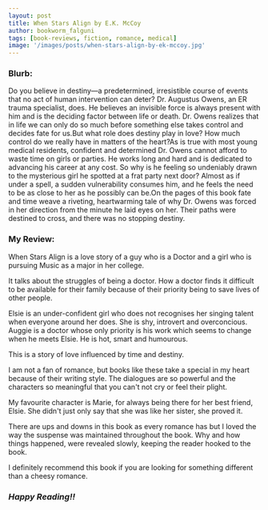 ```yaml
---
layout: post
title: When Stars Align by E.K. McCoy
author: bookworm_falguni
tags: [book-reviews, fiction, romance, medical]
image: '/images/posts/when-stars-align-by-ek-mccoy.jpg'
---
```

### **Blurb:**

Do you believe in destiny—a predetermined, irresistible course of events that no act of human intervention can deter? Dr. Augustus Owens, an ER trauma specialist, does. He believes an invisible force is always present with him and is the deciding factor between life or death. Dr. Owens realizes that in life we can only do so much before something else takes control and decides fate for us.But what role does destiny play in love? How much control do we really have in matters of the heart?As is true with most young medical residents, confident and determined Dr. Owens cannot afford to waste time on girls or parties. He works long and hard and is dedicated to advancing his career at any cost. So why is he feeling so undeniably drawn to the mysterious girl he spotted at a frat party next door? Almost as if under a spell, a sudden vulnerability consumes him, and he feels the need to be as close to her as he possibly can be.On the pages of this book fate and time weave a riveting, heartwarming tale of why Dr. Owens was forced in her direction from the minute he laid eyes on her. Their paths were destined to cross, and there was no stopping destiny.

### **My Review:**

When Stars Align is a love story of a guy who is a Doctor and a girl who is pursuing Music as a major in her college.

It talks about the struggles of being a doctor. How a doctor finds it difficult to be available for their family because of their priority being to save lives of other people.

Elsie is an under-confident girl who does not recognises her singing talent when everyone around her does. She is shy, introvert and overconcious.
Auggie is a doctor whose only priority is his work which seems to change when he meets Elsie. He is hot, smart and humourous.

This is a story of love influenced by time and destiny.

I am not a fan of romance, but books like these take a special in my heart because of their writing style. The dialogues are so powerful and the characters so meaningful that you can't not cry or feel their plight.

My favourite character is Marie, for always being there for her best friend, Elsie. She didn't just only say that she was like her sister, she proved it.

There are ups and downs in this book as every romance has but I loved the way the suspense was maintained throughout the book. Why and how things happened, were revealed slowly, keeping the reader hooked to the book.

I definitely recommend this book if you are looking for something different than a cheesy romance.

### ***Happy Reading!!***

